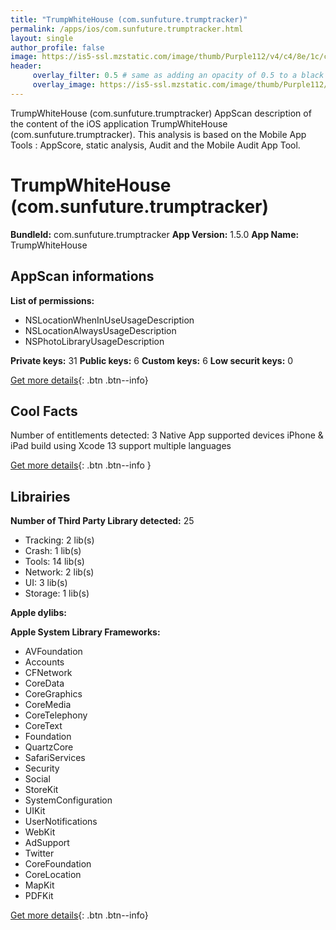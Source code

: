 ```yaml
---
title: "TrumpWhiteHouse (com.sunfuture.trumptracker)"
permalink: /apps/ios/com.sunfuture.trumptracker.html
layout: single
author_profile: false
image: https://is5-ssl.mzstatic.com/image/thumb/Purple112/v4/c4/8e/1c/c48e1c0e-7a22-e647-9d4b-cb5370b64f79/AppIcon-1x_U007emarketing-0-10-0-85-220.png/512x512bb.jpg
header: 
     overlay_filter: 0.5 # same as adding an opacity of 0.5 to a black background
     overlay_image: https://is5-ssl.mzstatic.com/image/thumb/Purple112/v4/c4/8e/1c/c48e1c0e-7a22-e647-9d4b-cb5370b64f79/AppIcon-1x_U007emarketing-0-10-0-85-220.png/512x512bb.jpg
---
```

TrumpWhiteHouse (com.sunfuture.trumptracker) AppScan description of the content of the iOS application TrumpWhiteHouse (com.sunfuture.trumptracker). This analysis is based on the Mobile App Tools : AppScore, static analysis, Audit and the Mobile Audit App Tool.

# TrumpWhiteHouse (com.sunfuture.trumptracker)

**BundleId:** com.sunfuture.trumptracker
**App Version:** 1.5.0
**App Name:** TrumpWhiteHouse


## AppScan informations 

**List of permissions:** 
- NSLocationWhenInUseUsageDescription
- NSLocationAlwaysUsageDescription
- NSPhotoLibraryUsageDescription
  
  
**Private keys:** 31
**Public keys:** 6
**Custom keys:** 6
**Low securit keys:** 0
  
[Get more details](/pricing.html){: .btn .btn--info}

## Cool Facts

Number of entitlements detected: 3
Native App
supported devices iPhone & iPad
build using Xcode 13
support multiple languages
  
[Get more details](/pricing.html){: .btn .btn--info }

## Librairies 
**Number of Third Party Library detected:** 25
- Tracking: 2 lib(s)
- Crash: 1 lib(s)
- Tools: 14 lib(s)
- Network: 2 lib(s)
- UI: 3 lib(s)
- Storage: 1 lib(s)


**Apple dylibs:**


**Apple System Library Frameworks:**
- AVFoundation
- Accounts
- CFNetwork
- CoreData
- CoreGraphics
- CoreMedia
- CoreTelephony
- CoreText
- Foundation
- QuartzCore
- SafariServices
- Security
- Social
- StoreKit
- SystemConfiguration
- UIKit
- UserNotifications
- WebKit
- AdSupport
- Twitter
- CoreFoundation
- CoreLocation
- MapKit
- PDFKit


  
[Get more details](/pricing.html){: .btn .btn--info}


